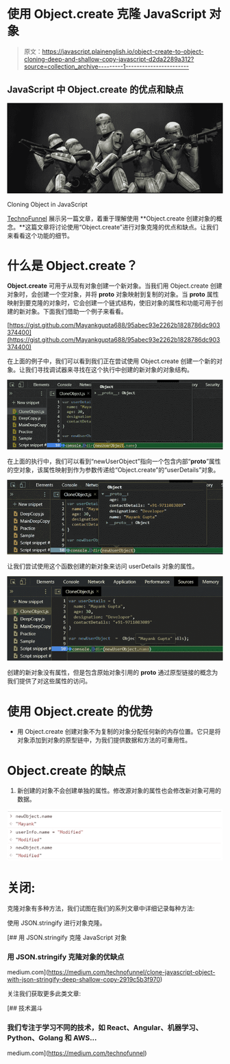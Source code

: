 # 使用 Object.create 克隆 JavaScript 对象

> 原文：<https://javascript.plainenglish.io/object-create-to-object-cloning-deep-and-shallow-copy-javascript-d2da2289a312?source=collection_archive---------1----------------------->

## JavaScript 中 Object.create 的优点和缺点

![](img/802dd0a8cde48761d810c4459302b75a.png)

Cloning Object in JavaScript

[TechnoFunnel](https://www.youtube.com/channel/UCo-h1M-5M6Y5D4Lgut8ge4w) 展示另一篇文章，着重于理解使用 **Object.create 创建对象的概念。**这篇文章将讨论使用“Object.create”进行对象克隆的优点和缺点。让我们来看看这个功能的细节。

# 什么是 Object.create？

**Object.create** 可用于从现有对象创建一个新对象。当我们用 Object.create 创建对象时，会创建一个空对象，并将 **__proto__** 对象映射到复制的对象。当 __proto__ 属性映射到要克隆的对象时，它会创建一个链式结构，使旧对象的属性和功能可用于创建的新对象。下面我们借助一个例子来看看。

[https://gist.github.com/Mayankgupta688/95abec93e2262b1828786dc903374400](https://gist.github.com/Mayankgupta688/95abec93e2262b1828786dc903374400)

在上面的例子中，我们可以看到我们正在尝试使用 Object.create 创建一个新的对象。让我们寻找调试器来寻找在这个执行中创建的新对象的对象结构。

![](img/a2c47bdd8fb43239d825baafd491d448.png)

在上面的执行中，我们可以看到“newUserObject”指向一个包含内部“__proto__”属性的空对象，该属性映射到作为参数传递给“Object.create”的“userDetails”对象。

![](img/db94f35cbbe908911acf161d52b76e5c.png)

让我们尝试使用这个函数创建的新对象来访问 userDetails 对象的属性。

![](img/a3586fc69a6c73662ece47587499221a.png)

创建的新对象没有属性，但是包含原始对象引用的 __proto__ 通过原型链接的概念为我们提供了对这些属性的访问。

# 使用 Object.create 的优势

*   用 Object.create 创建对象不为复制的对象分配任何新的内存位置。它只是将对象添加到对象的原型链中，为我们提供数据和方法的可重用性。

# Object.create 的缺点

1.  新创建的对象不会创建单独的属性。修改源对象的属性也会修改新对象可用的数据。

![](img/ac904997ca74624e1c1c256f281ae7e7.png)

# 关闭:

克隆对象有多种方法，我们试图在我们的系列文章中详细记录每种方法:

使用 JSON.stringify 进行对象克隆。

[](https://medium.com/technofunnel/clone-javascript-object-with-json-stringify-deep-shallow-copy-2919c5b3f970) [## 用 JSON.stringify 克隆 JavaScript 对象

### 用 JSON.stringify 克隆对象的优缺点

medium.com](https://medium.com/technofunnel/clone-javascript-object-with-json-stringify-deep-shallow-copy-2919c5b3f970) 

关注我们获取更多此类文章:

[](https://medium.com/technofunnel) [## 技术漏斗

### 我们专注于学习不同的技术，如 React、Angular、机器学习、Python、Golang 和 AWS…

medium.com](https://medium.com/technofunnel)